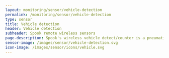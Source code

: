 ```yaml
---
layout: monitoring/sensor/vehicle-detection
permalink: /monitoring/sensor/vehicle-detection
type: sensor
title: Vehicle detection
header: Vehicle detection
subheader: Spook remote wireless sensors
page-description: Spook's wireless vehicle detect/counter is a pneumatic sensor that detects the presence of a vehicle or count oncoming traffic as they pass over the 9 foot pneumatic tube. Simply install the sensor and switch it on with the magnet on/off switch. The sensor can be set to counting or detecting mode.
sensor-image: /images/sensor/vehicle-detection.svg
icon-image: /images/sensor/icons/vehicle.svg
---
```

